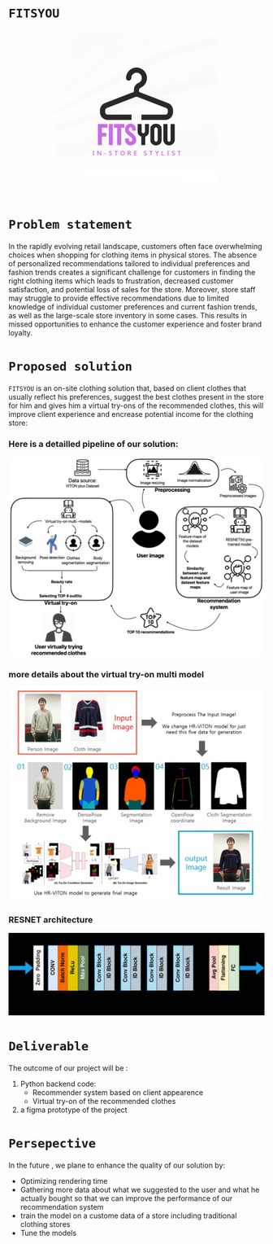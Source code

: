 # `FITSYOU`

<p align="center">
    <img src='./LOGO.jpeg' width=320>
</p>

# `Problem statement`

In the rapidly evolving retail landscape, customers often face overwhelming choices when shopping for clothing items in physical stores. The absence of personalized recommendations tailored to individual preferences and fashion trends creates a significant challenge for customers in finding the right clothing items which leads to frustration, decreased customer satisfaction, and potential loss of sales for the store.
Moreover, store staff may struggle to provide effective recommendations due to limited knowledge of individual customer preferences and current fashion trends, as well as the large-scale store inventory in some cases. This results in missed opportunities to enhance the customer experience and foster brand loyalty.

# `Proposed solution`

`FITSYOU` is an on-site clothing solution that, based on client clothes that usually reflect his preferences, suggest the best clothes present in the store for him and gives him a virtual try-ons of the recommended clothes, this will improve client experience and encrease potential income for the clothing store:


### Here is a detailled pipeline of our solution:
<p align="center">
    <img src='./detailled_pipeline.png' width=800>
</p>

### more details about the virtual try-on multi model
<p align="center">
    <img src='./virtual_try_on.jpeg' width=800>
</p>

### RESNET architecture

<p align="center">
    <img src='./RESNET.jpeg' width=800>
</p>


# `Deliverable`
The outcome of our project will be :
1. Python backend code:
   - Recommender system based on client appearence
   - Virtual try-on of the recommended clothes
2. a figma prototype of the project

# `Persepective`
In the future , we plane to enhance the quality of our solution by:
- Optimizing rendering time
- Gathering more data about what we suggested to the user and what he actually bought so that we can improve the performance of our recommendation system
- train the model on a custome data of a store including traditional clothing stores
- Tune the models   



